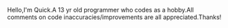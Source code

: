 Hello,I'm Quick.A 13 yr old programmer who codes as a hobby.All comments on code inaccuracies/improvements are all appreciated.Thanks!